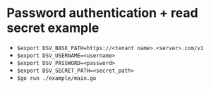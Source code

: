 # Password authentication + read secret example

* `$export DSV_BASE_PATH=https://<tenant name>.<server>.com/v1`
* `$export DSV_USERNAME=<username>`
* `$export DSV_PASSWORD=<password>`
* `$export DSV_SECRET_PATH=<secret_path>`
* `$go run ./example/main.go`